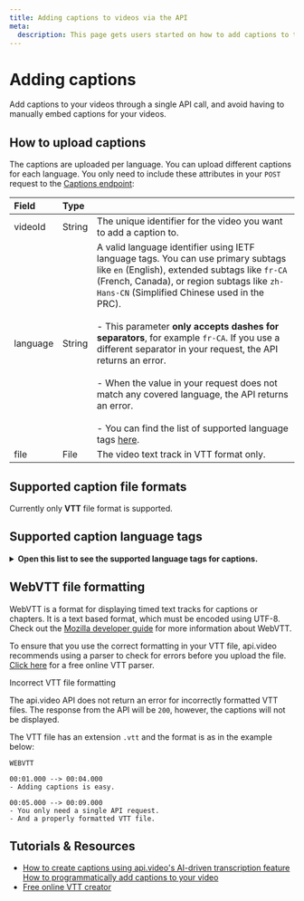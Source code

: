 ```yaml
---
title: Adding captions to videos via the API
meta:
  description: This page gets users started on how to add captions to their videos using the api.video Captions endpoint.
---
```


# Adding captions

Add captions to your videos through a single API call, and avoid having to manually embed captions for your videos.

## How to upload captions

The captions are uploaded per language. You can upload different captions for each language. You only need to include these attributes in your `POST` request to the [Captions endpoint](/reference/api/Captions):

| Field    | Type   |                                                                                            |
| :------- | :----- | :----------------------------------------------------------------------------------------- |
| videoId  | String | The unique identifier for the video you want to add a caption to.                          |
| language | String | A valid language identifier using IETF language tags. You can use primary subtags like `en` (English), extended subtags like `fr-CA` (French, Canada), or region subtags like `zh-Hans-CN` (Simplified Chinese used in the PRC). <br></br>- This parameter **only accepts dashes for separators**, for example `fr-CA`. If you use a different separator in your request, the API returns an error. <br></br>- When the value in your request does not match any covered language, the API returns an error. <br></br>- You can find the list of supported language tags [here](#supported-caption-language-tags). |
| file     | File   | The video text track in VTT format only.                                                   |

## Supported caption file formats

Currently only **VTT** file format is supported.

## Supported caption language tags

<details>
<summary><b>Open this list to see the supported language tags for captions.</b></summary>

| Languages | Tag | Native name |
|:---|:---:|---:|
| Afrikaans | af | Afrikaans |
| Afrikaans (Namibia) | af-NA | Afrikaans (Namibië) |
| Afrikaans (South Africa) | af-ZA | Afrikaans (Suid-Afrika) |
| Akan | ak | Akan |
| Akan (Ghana) | ak-GH | Akan (Gaana) |
| Amharic | am | አማርኛ |
| Amharic (Ethiopia) | am-ET | አማርኛ (ኢትዮጵያ) |
| Arabic | ar | العربية |
| Arabic (world) | ar-001 | العربية (العالم) |
| Arabic (United Arab Emirates) | ar-AE | العربية (الإمارات العربية المتحدة) |
| Arabic (Bahrain) | ar-BH | العربية (البحرين) |
| Arabic (Djibouti) | ar-DJ | العربية (جيبوتي) |
| Arabic (Algeria) | ar-DZ | العربية (الجزائر) |
| Arabic (Egypt) | ar-EG | العربية (مصر) |
| Arabic (Western Sahara) | ar-EH | العربية (الصحراء الغربية) |
| Arabic (Eritrea) | ar-ER | العربية (إريتريا) |
| Arabic (Israel) | ar-IL | العربية (إسرائيل) |
| Arabic (Iraq) | ar-IQ | العربية (العراق) |
| Arabic (Jordan) | ar-JO | العربية (الأردن) |
| Arabic (Comoros) | ar-KM | العربية (جزر القمر) |
| Arabic (Kuwait) | ar-KW | العربية (الكويت) |
| Arabic (Lebanon) | ar-LB | العربية (لبنان) |
| Arabic (Libya) | ar-LY | العربية (ليبيا) |
| Arabic (Morocco) | ar-MA | العربية (المغرب) |
| Arabic (Mauritania) | ar-MR | العربية (موريتانيا) |
| Arabic (Oman) | ar-OM | العربية (عُمان) |
| Arabic (Palestinian Territories) | ar-PS | العربية (الأراضي الفلسطينية) |
| Arabic (Qatar) | ar-QA | العربية (قطر) |
| Arabic (Saudi Arabia) | ar-SA | العربية (المملكة العربية السعودية) |
| Arabic (Sudan) | ar-SD | العربية (السودان) |
| Arabic (Somalia) | ar-SO | العربية (الصومال) |
| Arabic (South Sudan) | ar-SS | العربية (جنوب السودان) |
| Arabic (Syria) | ar-SY | العربية (سوريا) |
| Arabic (Chad) | ar-TD | العربية (تشاد) |
| Arabic (Tunisia) | ar-TN | العربية (تونس) |
| Arabic (Yemen) | ar-YE | العربية (اليمن) |
| Assamese | as | অসমীয়া |
| Assamese (India) | as-IN | অসমীয়া (ভাৰত) |
| Azerbaijani | az | Azərbaycan |
| Azerbaijani (Azerbaijan) | az-AZ | Azərbaycan (Azərbaycan) |
| Azerbaijani (Cyrillic) | az-Cyrl | Азәрбајҹан (Кирил) |
| Azerbaijani (Cyrillic, Azerbaijan) | az-Cyrl-AZ | Азәрбајҹан (Кирил, Азәрбајҹан) |
| Azerbaijani (Latin) | az-Latn | Azərbaycan (latın) |
| Azerbaijani (Latin, Azerbaijan) | az-Latn-AZ | Azərbaycan (latın, Azərbaycan) |
| Belarusian | be | Беларуская |
| Belarusian (Belarus) | be-BY | Беларуская (Беларусь) |
| Bulgarian | bg | Български |
| Bulgarian (Bulgaria) | bg-BG | Български (България) |
| Bambara | bm | Bamanakan |
| Bambara (Mali) | bm-ML | Bamanakan (Mali) |
| Bangla | bn | বাংলা |
| Bangla (Bangladesh) | bn-BD | বাংলা (বাংলাদেশ) |
| Bangla (India) | bn-IN | বাংলা (ভারত) |
| Tibetan | bo | བོད་སྐད་ |
| Tibetan (China) | bo-CN | བོད་སྐད་ (རྒྱ་ནག) |
| Tibetan (India) | bo-IN | བོད་སྐད་ (རྒྱ་གར་) |
| Breton | br | Brezhoneg |
| Breton (France) | br-FR | Brezhoneg (Frañs) |
| Bosnian | bs | Bosanski |
| Bosnian (Bosnia & Herzegovina) | bs-BA | Bosanski (Bosna i Hercegovina) |
| Bosnian (Cyrillic) | bs-Cyrl | Босански (ћирилица) |
| Bosnian (Cyrillic, Bosnia & Herzegovina) | bs-Cyrl-BA | Босански (ћирилица, Босна и Херцеговина) |
| Bosnian (Latin) | bs-Latn | Bosanski (latinica) |
| Bosnian (Latin, Bosnia & Herzegovina) | bs-Latn-BA | Bosanski (latinica, Bosna i Hercegovina) |
| Catalan | ca | Català |
| Catalan (Andorra) | ca-AD | Català (Andorra) |
| Catalan (Spain) | ca-ES | Català (Espanya) |
| Catalan (France) | ca-FR | Català (França) |
| Catalan (Italy) | ca-IT | Català (Itàlia) |
| Chechen | ce | Нохчийн |
| Chechen (Russia) | ce-RU | Нохчийн (Росси) |
| Czech | cs | Čeština |
| Czech (Czechia) | cs-CZ | Čeština (Česko) |
| Chuvash | cv | Чӑваш |
| Chuvash (Russia) | cv-RU | Чӑваш (Раҫҫей) |
| Welsh | cy | Cymraeg |
| Welsh (United Kingdom) | cy-GB | Cymraeg (Y Deyrnas Unedig) |
| Danish | da | Dansk |
| Danish (Denmark) | da-DK | Dansk (Danmark) |
| Danish (Greenland) | da-GL | Dansk (Grønland) |
| German | de | Deutsch |
| German (Austria) | de-AT | Deutsch (Österreich) |
| German (Belgium) | de-BE | Deutsch (Belgien) |
| German (Switzerland) | de-CH | Deutsch (Schweiz) |
| German (Germany) | de-DE | Deutsch (Deutschland) |
| German (Italy) | de-IT | Deutsch (Italien) |
| German (Liechtenstein) | de-LI | Deutsch (Liechtenstein) |
| German (Luxembourg) | de-LU | Deutsch (Luxemburg) |
| Dzongkha | dz | རྫོང་ཁ |
| Dzongkha (Bhutan) | dz-BT | རྫོང་ཁ། (འབྲུག།) |
| Ewe | ee | Eʋegbe |
| Ewe (Ghana) | ee-GH | Eʋegbe (Ghana nutome) |
| Ewe (Togo) | ee-TG | Eʋegbe (Togo nutome) |
| Greek | el | Ελληνικά |
| Greek (Cyprus) | el-CY | Ελληνικά (Κύπρος) |
| Greek (Greece) | el-GR | Ελληνικά (Ελλάδα) |
| English | en | English |
| English (world) | en-001 | English (world) |
| English (Europe) | en-150 | English (Europe) |
| English (United Arab Emirates) | en-AE | English (United Arab Emirates) |
| English (Antigua & Barbuda) | en-AG | English (Antigua & Barbuda) |
| English (Anguilla) | en-AI | English (Anguilla) |
| English (American Samoa) | en-AS | English (American Samoa) |
| English (Austria) | en-AT | English (Austria) |
| English (Australia) | en-AU | English (Australia) |
| English (Barbados) | en-BB | English (Barbados) |
| English (Belgium) | en-BE | English (Belgium) |
| English (Burundi) | en-BI | English (Burundi) |
| English (Bermuda) | en-BM | English (Bermuda) |
| English (Bahamas) | en-BS | English (Bahamas) |
| English (Botswana) | en-BW | English (Botswana) |
| English (Belize) | en-BZ | English (Belize) |
| English (Canada) | en-CA | English (Canada) |
| English (Cocos [Keeling] Islands) | en-CC | English (Cocos [Keeling] Islands) |
| English (Switzerland) | en-CH | English (Switzerland) |
| English (Cook Islands) | en-CK | English (Cook Islands) |
| English (Cameroon) | en-CM | English (Cameroon) |
| English (Christmas Island) | en-CX | English (Christmas Island) |
| English (Cyprus) | en-CY | English (Cyprus) |
| English (Germany) | en-DE | English (Germany) |
| en-DG | en-DG | en-DG |
| English (Denmark) | en-DK | English (Denmark) |
| English (Dominica) | en-DM | English (Dominica) |
| English (Eritrea) | en-ER | English (Eritrea) |
| English (Finland) | en-FI | English (Finland) |
| English (Fiji) | en-FJ | English (Fiji) |
| English (Falkland Islands) | en-FK | English (Falkland Islands) |
| English (Micronesia) | en-FM | English (Micronesia) |
| English (United Kingdom) | en-GB | English (United Kingdom) |
| English (Grenada) | en-GD | English (Grenada) |
| English (Guernsey) | en-GG | English (Guernsey) |
| English (Ghana) | en-GH | English (Ghana) |
| English (Gibraltar) | en-GI | English (Gibraltar) |
| English (Gambia) | en-GM | English (Gambia) |
| English (Guam) | en-GU | English (Guam) |
| English (Guyana) | en-GY | English (Guyana) |
| English (Hong Kong SAR China) | en-HK | English (Hong Kong SAR China) |
| English (Indonesia) | en-ID | English (Indonesia) |
| English (Ireland) | en-IE | English (Ireland) |
| English (Israel) | en-IL | English (Israel) |
| English (Isle of Man) | en-IM | English (Isle of Man) |
| English (India) | en-IN | English (India) |
| English (British Indian Ocean Territory) | en-IO | English (British Indian Ocean Territory) |
| English (Jersey) | en-JE | English (Jersey) |
| English (Jamaica) | en-JM | English (Jamaica) |
| English (Kenya) | en-KE | English (Kenya) |
| English (Kiribati) | en-KI | English (Kiribati) |
| English (St. Kitts & Nevis) | en-KN | English (St. Kitts & Nevis) |
| English (Cayman Islands) | en-KY | English (Cayman Islands) |
| English (St. Lucia) | en-LC | English (St. Lucia) |
| English (Liberia) | en-LR | English (Liberia) |
| English (Lesotho) | en-LS | English (Lesotho) |
| English (Madagascar) | en-MG | English (Madagascar) |
| English (Marshall Islands) | en-MH | English (Marshall Islands) |
| English (Macao SAR China) | en-MO | English (Macao SAR China) |
| English (Northern Mariana Islands) | en-MP | English (Northern Mariana Islands) |
| English (Montserrat) | en-MS | English (Montserrat) |
| English (Malta) | en-MT | English (Malta) |
| English (Mauritius) | en-MU | English (Mauritius) |
| English (Maldives) | en-MV | English (Maldives) |
| English (Malawi) | en-MW | English (Malawi) |
| English (Malaysia) | en-MY | English (Malaysia) |
| English (Namibia) | en-NA | English (Namibia) |
| English (Norfolk Island) | en-NF | English (Norfolk Island) |
| English (Nigeria) | en-NG | English (Nigeria) |
| en-NH | en-NH | en-NH |
| English (Netherlands) | en-NL | English (Netherlands) |
| English (Nauru) | en-NR | English (Nauru) |
| English (Niue) | en-NU | English (Niue) |
| English (New Zealand) | en-NZ | English (New Zealand) |
| English (Papua New Guinea) | en-PG | English (Papua New Guinea) |
| English (Philippines) | en-PH | English (Philippines) |
| English (Pakistan) | en-PK | English (Pakistan) |
| English (Pitcairn Islands) | en-PN | English (Pitcairn Islands) |
| English (Puerto Rico) | en-PR | English (Puerto Rico) |
| English (Palau) | en-PW | English (Palau) |
| en-RH | en-RH | en-RH |
| English (Rwanda) | en-RW | English (Rwanda) |
| English (Solomon Islands) | en-SB | English (Solomon Islands) |
| English (Seychelles) | en-SC | English (Seychelles) |
| English (Sudan) | en-SD | English (Sudan) |
| English (Sweden) | en-SE | English (Sweden) |
| English (Singapore) | en-SG | English (Singapore) |
| English (St. Helena) | en-SH | English (St. Helena) |
| English (Slovenia) | en-SI | English (Slovenia) |
| English (Sierra Leone) | en-SL | English (Sierra Leone) |
| English (South Sudan) | en-SS | English (South Sudan) |
| English (Sint Maarten) | en-SX | English (Sint Maarten) |
| English (Eswatini) | en-SZ | English (Eswatini) |
| English (Turks & Caicos Islands) | en-TC | English (Turks & Caicos Islands) |
| English (Tokelau) | en-TK | English (Tokelau) |
| English (Tonga) | en-TO | English (Tonga) |
| English (Trinidad & Tobago) | en-TT | English (Trinidad & Tobago) |
| English (Tuvalu) | en-TV | English (Tuvalu) |
| English (Tanzania) | en-TZ | English (Tanzania) |
| English (Uganda) | en-UG | English (Uganda) |
| English (U.S. Outlying Islands) | en-UM | English (U.S. Outlying Islands) |
| English (United States) | en-US | English (United States) |
| en-US-POSIX | en-US-POSIX | en-US-POSIX |
| English (St. Vincent & Grenadines) | en-VC | English (St. Vincent & Grenadines) |
| English (British Virgin Islands) | en-VG | English (British Virgin Islands) |
| English (U.S. Virgin Islands) | en-VI | English (U.S. Virgin Islands) |
| English (Vanuatu) | en-VU | English (Vanuatu) |
| English (Samoa) | en-WS | English (Samoa) |
| English (South Africa) | en-ZA | English (South Africa) |
| English (Zambia) | en-ZM | English (Zambia) |
| English (Zimbabwe) | en-ZW | English (Zimbabwe) |
| Esperanto | eo | Esperanto |
| Esperanto (world) | eo-001 | Esperanto (mondo) |
| Spanish | es | Español |
| Spanish (Latin America) | es-419 | Español (Latinoamérica) |
| Spanish (Argentina) | es-AR | Español (Argentina) |
| Spanish (Bolivia) | es-BO | Español (Bolivia) |
| Spanish (Brazil) | es-BR | Español (Brasil) |
| Spanish (Belize) | es-BZ | Español (Belice) |
| Spanish (Chile) | es-CL | Español (Chile) |
| Spanish (Colombia) | es-CO | Español (Colombia) |
| Spanish (Costa Rica) | es-CR | Español (Costa Rica) |
| Spanish (Cuba) | es-CU | Español (Cuba) |
| Spanish (Dominican Republic) | es-DO | Español (República Dominicana) |
| es-EA | es-EA | es-EA |
| Spanish (Ecuador) | es-EC | Español (Ecuador) |
| Spanish (Spain) | es-ES | Español (España) |
| Spanish (Equatorial Guinea) | es-GQ | Español (Guinea Ecuatorial) |
| Spanish (Guatemala) | es-GT | Español (Guatemala) |
| Spanish (Honduras) | es-HN | Español (Honduras) |
| es-IC | es-IC | es-IC |
| Spanish (Mexico) | es-MX | Español (México) |
| Spanish (Nicaragua) | es-NI | Español (Nicaragua) |
| Spanish (Panama) | es-PA | Español (Panamá) |
| Spanish (Peru) | es-PE | Español (Perú) |
| Spanish (Philippines) | es-PH | Español (Filipinas) |
| Spanish (Puerto Rico) | es-PR | Español (Puerto Rico) |
| Spanish (Paraguay) | es-PY | Español (Paraguay) |
| Spanish (El Salvador) | es-SV | Español (El Salvador) |
| Spanish (United States) | es-US | Español (Estados Unidos) |
| Spanish (Uruguay) | es-UY | Español (Uruguay) |
| Spanish (Venezuela) | es-VE | Español (Venezuela) |
| Estonian | et | Eesti |
| Estonian (Estonia) | et-EE | Eesti (Eesti) |
| Basque | eu | Euskara |
| Basque (Spain) | eu-ES | Euskara (Espainia) |
| Persian | fa | فارسی |
| Persian (Afghanistan) | fa-AF | فارسی (افغانستان) |
| Persian (Iran) | fa-IR | فارسی (ایران) |
| Fula | ff | Pulaar |
| Fula (Adlam) | ff-Adlm | 𞤆𞤵𞤤𞤢𞤪 (𞤀𞤁𞤂𞤢𞤃) |
| Fula (Adlam, Burkina Faso) | ff-Adlm-BF | 𞤆𞤵𞤤𞤢𞤪 (𞤀𞤁𞤂𞤢𞤃⹁ 𞤄𞤵𞤪𞤳𞤭𞤲𞤢 𞤊𞤢𞤧𞤮𞥅) |
| Fula (Adlam, Cameroon) | ff-Adlm-CM | 𞤆𞤵𞤤𞤢𞤪 (𞤀𞤁𞤂𞤢𞤃⹁ 𞤑𞤢𞤥𞤢𞤪𞤵𞥅𞤲) |
| Fula (Adlam, Ghana) | ff-Adlm-GH | 𞤆𞤵𞤤𞤢𞤪 (𞤀𞤁𞤂𞤢𞤃⹁ 𞤘𞤢𞤲𞤢) |
| Fula (Adlam, Gambia) | ff-Adlm-GM | 𞤆𞤵𞤤𞤢𞤪 (𞤀𞤁𞤂𞤢𞤃⹁ 𞤘𞤢𞤥𞤦𞤭𞤴𞤢) |
| Fula (Adlam, Guinea) | ff-Adlm-GN | 𞤆𞤵𞤤𞤢𞤪 (𞤀𞤁𞤂𞤢𞤃⹁ 𞤘𞤭𞤲𞤫) |
| Fula (Adlam, Guinea-Bissau) | ff-Adlm-GW | 𞤆𞤵𞤤𞤢𞤪 (𞤀𞤁𞤂𞤢𞤃⹁ 𞤘𞤭𞤲𞤫-𞤄𞤭𞤧𞤢𞤱𞤮𞥅) |
| Fula (Adlam, Liberia) | ff-Adlm-LR | 𞤆𞤵𞤤𞤢𞤪 (𞤀𞤁𞤂𞤢𞤃⹁ 𞤂𞤢𞤦𞤭𞤪𞤭𞤴𞤢𞥄) |
| Fula (Adlam, Mauritania) | ff-Adlm-MR | 𞤆𞤵𞤤𞤢𞤪 (𞤀𞤁𞤂𞤢𞤃⹁ 𞤃𞤮𞤪𞤼𞤢𞤲𞤭𞥅) |
| Fula (Adlam, Niger) | ff-Adlm-NE | 𞤆𞤵𞤤𞤢𞤪 (𞤀𞤁𞤂𞤢𞤃⹁ 𞤐𞤭𞥅𞤶𞤫𞤪) |
| Fula (Adlam, Nigeria) | ff-Adlm-NG | 𞤆𞤵𞤤𞤢𞤪 (𞤀𞤁𞤂𞤢𞤃⹁ 𞤐𞤢𞤶𞤫𞤪𞤭𞤴𞤢𞥄) |
| Fula (Adlam, Sierra Leone) | ff-Adlm-SL | 𞤆𞤵𞤤𞤢𞤪 (𞤀𞤁𞤂𞤢𞤃⹁ 𞤅𞤢𞤪𞤢𞤤𞤮𞤲) |
| Fula (Adlam, Senegal) | ff-Adlm-SN | 𞤆𞤵𞤤𞤢𞤪 (𞤀𞤁𞤂𞤢𞤃⹁ 𞤅𞤫𞤲𞤫𞤺𞤢𞥄𞤤) |
| Fula (Cameroon) | ff-CM | Pulaar (Kameruun) |
| Fula (Guinea) | ff-GN | Pulaar (Gine) |
| Fula (Latin) | ff-Latn | Fula (Latin) |
| Fula (Latin, Burkina Faso) | ff-Latn-BF | Fula (Latin, Burkina Faso) |
| Fula (Latin, Cameroon) | ff-Latn-CM | Fula (Latin, Cameroon) |
| Fula (Latin, Ghana) | ff-Latn-GH | Fula (Latin, Ghana) |
| Fula (Latin, Gambia) | ff-Latn-GM | Fula (Latin, Gambia) |
| Fula (Latin, Guinea) | ff-Latn-GN | Fula (Latin, Guinea) |
| Fula (Latin, Guinea-Bissau) | ff-Latn-GW | Fula (Latin, Guinea-Bissau) |
| Fula (Latin, Liberia) | ff-Latn-LR | Fula (Latin, Liberia) |
| Fula (Latin, Mauritania) | ff-Latn-MR | Fula (Latin, Mauritania) |
| Fula (Latin, Niger) | ff-Latn-NE | Fula (Latin, Niger) |
| Fula (Latin, Nigeria) | ff-Latn-NG | Fula (Latin, Nigeria) |
| Fula (Latin, Sierra Leone) | ff-Latn-SL | Fula (Latin, Sierra Leone) |
| Fula (Latin, Senegal) | ff-Latn-SN | Fula (Latin, Senegal) |
| Fula (Mauritania) | ff-MR | Pulaar (Muritani) |
| Fula (Senegal) | ff-SN | Pulaar (Senegaal) |
| Finnish | fi | Suomi |
| Finnish (Finland) | fi-FI | Suomi (Suomi) |
| Faroese | fo | Føroyskt |
| Faroese (Denmark) | fo-DK | Føroyskt (Danmark) |
| Faroese (Faroe Islands) | fo-FO | Føroyskt (Føroyar) |
| French | fr | Français |
| French (Belgium) | fr-BE | Français (Belgique) |
| French (Burkina Faso) | fr-BF | Français (Burkina Faso) |
| French (Burundi) | fr-BI | Français (Burundi) |
| French (Benin) | fr-BJ | Français (Bénin) |
| French (St. Barthélemy) | fr-BL | Français (Saint-Barthélemy) |
| French (Canada) | fr-CA | Français (Canada) |
| French (Congo - Kinshasa) | fr-CD | Français (Congo-Kinshasa) |
| French (Central African Republic) | fr-CF | Français (République centrafricaine) |
| French (Congo - Brazzaville) | fr-CG | Français (Congo-Brazzaville) |
| French (Switzerland) | fr-CH | Français (Suisse) |
| French (Côte d’Ivoire) | fr-CI | Français (Côte d’Ivoire) |
| French (Cameroon) | fr-CM | Français (Cameroun) |
| French (Djibouti) | fr-DJ | Français (Djibouti) |
| French (Algeria) | fr-DZ | Français (Algérie) |
| French (France) | fr-FR | Français (France) |
| French (Gabon) | fr-GA | Français (Gabon) |
| French (French Guiana) | fr-GF | Français (Guyane française) |
| French (Guinea) | fr-GN | Français (Guinée) |
| French (Guadeloupe) | fr-GP | Français (Guadeloupe) |
| French (Equatorial Guinea) | fr-GQ | Français (Guinée équatoriale) |
| French (Haiti) | fr-HT | Français (Haïti) |
| French (Comoros) | fr-KM | Français (Comores) |
| French (Luxembourg) | fr-LU | Français (Luxembourg) |
| French (Morocco) | fr-MA | Français (Maroc) |
| French (Monaco) | fr-MC | Français (Monaco) |
| French (St. Martin) | fr-MF | Français (Saint-Martin) |
| French (Madagascar) | fr-MG | Français (Madagascar) |
| French (Mali) | fr-ML | Français (Mali) |
| French (Martinique) | fr-MQ | Français (Martinique) |
| French (Mauritania) | fr-MR | Français (Mauritanie) |
| French (Mauritius) | fr-MU | Français (Maurice) |
| French (New Caledonia) | fr-NC | Français (Nouvelle-Calédonie) |
| French (Niger) | fr-NE | Français (Niger) |
| French (French Polynesia) | fr-PF | Français (Polynésie française) |
| French (St. Pierre & Miquelon) | fr-PM | Français (Saint-Pierre-et-Miquelon) |
| French (Réunion) | fr-RE | Français (La Réunion) |
| French (Rwanda) | fr-RW | Français (Rwanda) |
| French (Seychelles) | fr-SC | Français (Seychelles) |
| French (Senegal) | fr-SN | Français (Sénégal) |
| French (Syria) | fr-SY | Français (Syrie) |
| French (Chad) | fr-TD | Français (Tchad) |
| French (Togo) | fr-TG | Français (Togo) |
| French (Tunisia) | fr-TN | Français (Tunisie) |
| French (Vanuatu) | fr-VU | Français (Vanuatu) |
| French (Wallis & Futuna) | fr-WF | Français (Wallis-et-Futuna) |
| French (Mayotte) | fr-YT | Français (Mayotte) |
| Western Frisian | fy | Frysk |
| Western Frisian (Netherlands) | fy-NL | Frysk (Nederlân) |
| Irish | ga | Gaeilge |
| Irish (United Kingdom) | ga-GB | Gaeilge (an Ríocht Aontaithe) |
| Irish (Ireland) | ga-IE | Gaeilge (Éire) |
| Scottish Gaelic | gd | Gàidhlig |
| Scottish Gaelic (United Kingdom) | gd-GB | Gàidhlig (An Rìoghachd Aonaichte) |
| Galician | gl | Galego |
| Galician (Spain) | gl-ES | Galego (España) |
| Gujarati | gu | ગુજરાતી |
| Gujarati (India) | gu-IN | ગુજરાતી (ભારત) |
| Manx | gv | Gaelg |
| Manx (Isle of Man) | gv-IM | Gaelg (Ellan Vannin) |
| Hausa | ha | Hausa |
| Hausa (Ghana) | ha-GH | Hausa (Gana) |
| Hausa (Niger) | ha-NE | Hausa (Nijar) |
| Hausa (Nigeria) | ha-NG | Hausa (Nijeriya) |
| Hebrew | he | עברית |
| Hebrew (Israel) | he-IL | עברית (ישראל) |
| Hindi | hi | हिन्दी |
| Hindi (India) | hi-IN | हिन्दी (भारत) |
| Hindi (Latin) | hi-Latn | हिन्दी (लैटिन) |
| Hindi (Latin, India) | hi-Latn-IN | हिन्दी (लैटिन, भारत) |
| Croatian | hr | Hrvatski |
| Croatian (Bosnia & Herzegovina) | hr-BA | Hrvatski (Bosna i Hercegovina) |
| Croatian (Croatia) | hr-HR | Hrvatski (Hrvatska) |
| Hungarian | hu | Magyar |
| Hungarian (Hungary) | hu-HU | Magyar (Magyarország) |
| Armenian | hy | Հայերեն |
| Armenian (Armenia) | hy-AM | Հայերեն (Հայաստան) |
| Interlingua | ia | Interlingua |
| Interlingua (world) | ia-001 | Interlingua (Mundo) |
| Indonesian | id | Indonesia |
| Indonesian (Indonesia) | id-ID | Indonesia (Indonesia) |
| Interlingue | ie | Interlingue |
| Interlingue (Estonia) | ie-EE | Interlingue (Estonia) |
| Igbo | ig | Igbo |
| Igbo (Nigeria) | ig-NG | Igbo (Naịjịrịa) |
| Sichuan Yi | ii | ꆈꌠꉙ |
| Sichuan Yi (China) | ii-CN | ꆈꌠꉙ (ꍏꇩ) |
| in | in | in |
| in-ID | in-ID | in-ID |
| Icelandic | is | Íslenska |
| Icelandic (Iceland) | is-IS | Íslenska (Ísland) |
| Italian | it | Italiano |
| Italian (Switzerland) | it-CH | Italiano (Svizzera) |
| Italian (Italy) | it-IT | Italiano (Italia) |
| Italian (San Marino) | it-SM | Italiano (San Marino) |
| Italian (Vatican City) | it-VA | Italiano (Città del Vaticano) |
| iw | iw | iw |
| iw-IL | iw-IL | iw-IL |
| Japanese | ja | 日本語 |
| Japanese (Japan) | ja-JP | 日本語 (日本) |
| ja-JP-TRADITIONAL | ja-JP-TRADITIONAL | ja-JP-TRADITIONAL |
| Javanese | jv | Jawa |
| Javanese (Indonesia) | jv-ID | Jawa (Indonésia) |
| Georgian | ka | ქართული |
| Georgian (Georgia) | ka-GE | ქართული (საქართველო) |
| Kikuyu | ki | Gikuyu |
| Kikuyu (Kenya) | ki-KE | Gikuyu (Kenya) |
| Kazakh | kk | Қазақ тілі |
| Kazakh (Kazakhstan) | kk-KZ | Қазақ тілі (Қазақстан) |
| Kalaallisut | kl | Kalaallisut |
| Kalaallisut (Greenland) | kl-GL | Kalaallisut (Kalaallit Nunaat) |
| Khmer | km | ខ្មែរ |
| Khmer (Cambodia) | km-KH | ខ្មែរ (កម្ពុជា) |
| Kannada | kn | ಕನ್ನಡ |
| Kannada (India) | kn-IN | ಕನ್ನಡ (ಭಾರತ) |
| Korean | ko | 한국어 |
| Korean (China) | ko-CN | 한국어(중국) |
| Korean (North Korea) | ko-KP | 한국어(조선민주주의인민공화국) |
| Korean (South Korea) | ko-KR | 한국어(대한민국) |
| Kashmiri | ks | کٲشُر |
| Kashmiri (Arabic) | ks-Arab | کٲشُر (عربی) |
| Kashmiri (Arabic, India) | ks-Arab-IN | کٲشُر (عربی, ہِندوستان) |
| Kashmiri (Devanagari) | ks-Deva | कॉशुर (देवनागरी) |
| Kashmiri (Devanagari, India) | ks-Deva-IN | कॉशुर (देवनागरी, हिंदोस्तान) |
| Kashmiri (India) | ks-IN | کٲشُر (ہِندوستان) |
| Kurdish | ku | Kurdî [kurmancî] |
| Kurdish (Türkiye) | ku-TR | Kurdî [kurmancî] (Tirkiye) |
| Cornish | kw | Kernewek |
| Cornish (United Kingdom) | kw-GB | Kernewek (Rywvaneth Unys) |
| Kyrgyz | ky | Кыргызча |
| Kyrgyz (Kyrgyzstan) | ky-KG | Кыргызча (Кыргызстан) |
| Luxembourgish | lb | Lëtzebuergesch |
| Luxembourgish (Luxembourg) | lb-LU | Lëtzebuergesch (Lëtzebuerg) |
| Ganda | lg | Luganda |
| Ganda (Uganda) | lg-UG | Luganda (Yuganda) |
| Lingala | ln | Lingála |
| Lingala (Angola) | ln-AO | Lingála (Angóla) |
| Lingala (Congo - Kinshasa) | ln-CD | Lingála (Republíki ya Kongó Demokratíki) |
| Lingala (Central African Republic) | ln-CF | Lingála (Repibiki ya Afríka ya Káti) |
| Lingala (Congo - Brazzaville) | ln-CG | Lingála (Kongo) |
| Lao | lo | ລາວ |
| Lao (Laos) | lo-LA | ລາວ (ລາວ) |
| Lithuanian | lt | Lietuvių |
| Lithuanian (Lithuania) | lt-LT | Lietuvių (Lietuva) |
| Luba-Katanga | lu | Tshiluba |
| Luba-Katanga (Congo - Kinshasa) | lu-CD | Tshiluba (Ditunga wa Kongu) |
| Latvian | lv | Latviešu |
| Latvian (Latvia) | lv-LV | Latviešu (Latvija) |
| Malagasy | mg | Malagasy |
| Malagasy (Madagascar) | mg-MG | Malagasy (Madagasikara) |
| Māori | mi | Māori |
| Māori (New Zealand) | mi-NZ | Māori (Aotearoa) |
| Macedonian | mk | Македонски |
| Macedonian (North Macedonia) | mk-MK | Македонски (Северна Македонија) |
| Malayalam | ml | മലയാളം |
| Malayalam (India) | ml-IN | മലയാളം (ഇന്ത്യ) |
| Mongolian | mn | Монгол |
| Mongolian (Mongolia) | mn-MN | Монгол (Монгол) |
| mo | mo | mo |
| Marathi | mr | मराठी |
| Marathi (India) | mr-IN | मराठी (भारत) |
| Malay | ms | Melayu |
| Malay (Brunei) | ms-BN | Melayu (Brunei) |
| Malay (Indonesia) | ms-ID | Melayu (Indonesia) |
| Malay (Malaysia) | ms-MY | Melayu (Malaysia) |
| Malay (Singapore) | ms-SG | Melayu (Singapura) |
| Maltese | mt | Malti |
| Maltese (Malta) | mt-MT | Malti (Malta) |
| Burmese | my | မြန်မာ |
| Burmese (Myanmar [Burma]) | my-MM | မြန်မာ (မြန်မာ) |
| Norwegian Bokmål | nb | Norwegian Bokmål |
| Norwegian Bokmål (Norway) | nb-NO | Norwegian Bokmål (Norway) |
| Norwegian Bokmål (Svalbard & Jan Mayen) | nb-SJ | Norwegian Bokmål (Svalbard & Jan Mayen) |
| North Ndebele | nd | IsiNdebele |
| North Ndebele (Zimbabwe) | nd-ZW | IsiNdebele (Zimbabwe) |
| Nepali | ne | नेपाली |
| Nepali (India) | ne-IN | नेपाली (भारत) |
| Nepali (Nepal) | ne-NP | नेपाली (नेपाल) |
| Dutch | nl | Nederlands |
| Dutch (Aruba) | nl-AW | Nederlands (Aruba) |
| Dutch (Belgium) | nl-BE | Nederlands (België) |
| Dutch (Caribbean Netherlands) | nl-BQ | Nederlands (Caribisch Nederland) |
| Dutch (Curaçao) | nl-CW | Nederlands (Curaçao) |
| Dutch (Netherlands) | nl-NL | Nederlands (Nederland) |
| Dutch (Suriname) | nl-SR | Nederlands (Suriname) |
| Dutch (Sint Maarten) | nl-SX | Nederlands (Sint-Maarten) |
| Norwegian Nynorsk | nn | Norwegian Nynorsk |
| Norwegian Nynorsk (Norway) | nn-NO | Norwegian Nynorsk (Norway) |
| Norwegian | no | Norsk |
| Norwegian (Norway) | no-NO | Norsk (Norge) |
| no-NO-NY | no-NO-NY | no-NO-NY |
| Occitan | oc | Occitan |
| Occitan (Spain) | oc-ES | Occitan (Espanha) |
| Occitan (France) | oc-FR | Occitan (França) |
| Oromo | om | Oromoo |
| Oromo (Ethiopia) | om-ET | Oromoo (Itoophiyaa) |
| Oromo (Kenya) | om-KE | Oromoo (Keeniyaa) |
| Odia | or | ଓଡ଼ିଆ |
| Odia (India) | or-IN | ଓଡ଼ିଆ (ଭାରତ) |
| Ossetic | os | Ирон |
| Ossetic (Georgia) | os-GE | Ирон (Гуырдзыстон) |
| Ossetic (Russia) | os-RU | Ирон (Уӕрӕсе) |
| Punjabi | pa | ਪੰਜਾਬੀ |
| Punjabi (Arabic) | pa-Arab | پنجابی (عربی) |
| Punjabi (Arabic, Pakistan) | pa-Arab-PK | پنجابی (عربی, پاکستان) |
| Punjabi (Gurmukhi) | pa-Guru | ਪੰਜਾਬੀ (ਗੁਰਮੁਖੀ) |
| Punjabi (Gurmukhi, India) | pa-Guru-IN | ਪੰਜਾਬੀ (ਗੁਰਮੁਖੀ, ਭਾਰਤ) |
| Punjabi (India) | pa-IN | ਪੰਜਾਬੀ (ਭਾਰਤ) |
| Punjabi (Pakistan) | pa-PK | پنجابی (پاکستان) |
| Polish | pl | Polski |
| Polish (Poland) | pl-PL | Polski (Polska) |
| Pashto | ps | پښتو |
| Pashto (Afghanistan) | ps-AF | پښتو (افغانستان) |
| Pashto (Pakistan) | ps-PK | پښتو (پاکستان) |
| Portuguese | pt | Português |
| Portuguese (Angola) | pt-AO | Português (Angola) |
| Portuguese (Brazil) | pt-BR | Português (Brasil) |
| Portuguese (Switzerland) | pt-CH | Português (Suíça) |
| Portuguese (Cape Verde) | pt-CV | Português (Cabo Verde) |
| Portuguese (Equatorial Guinea) | pt-GQ | Português (Guiné Equatorial) |
| Portuguese (Guinea-Bissau) | pt-GW | Português (Guiné-Bissau) |
| Portuguese (Luxembourg) | pt-LU | Português (Luxemburgo) |
| Portuguese (Macao SAR China) | pt-MO | Português (Macau, RAE da China) |
| Portuguese (Mozambique) | pt-MZ | Português (Moçambique) |
| Portuguese (Portugal) | pt-PT | Português (Portugal) |
| Portuguese (São Tomé & Príncipe) | pt-ST | Português (São Tomé e Príncipe) |
| Portuguese (Timor-Leste) | pt-TL | Português (Timor-Leste) |
| Quechua | qu | Runasimi |
| Quechua (Bolivia) | qu-BO | Runasimi (Bolivia) |
| Quechua (Ecuador) | qu-EC | Runasimi (Ecuador) |
| Quechua (Peru) | qu-PE | Runasimi (Perú) |
| Romansh | rm | Rumantsch |
| Romansh (Switzerland) | rm-CH | Rumantsch (Svizra) |
| Rundi | rn | Ikirundi |
| Rundi (Burundi) | rn-BI | Ikirundi (Uburundi) |
| Romanian | ro | Română |
| Romanian (Moldova) | ro-MD | Română (Republica Moldova) |
| Romanian (Romania) | ro-RO | Română (România) |
| Russian | ru | Русский |
| Russian (Belarus) | ru-BY | Русский (Беларусь) |
| Russian (Kyrgyzstan) | ru-KG | Русский (Киргизия) |
| Russian (Kazakhstan) | ru-KZ | Русский (Казахстан) |
| Russian (Moldova) | ru-MD | Русский (Молдова) |
| Russian (Russia) | ru-RU | Русский (Россия) |
| Russian (Ukraine) | ru-UA | Русский (Украина) |
| Kinyarwanda | rw | Kinyarwanda |
| Kinyarwanda (Rwanda) | rw-RW | Kinyarwanda (U Rwanda) |
| Sanskrit | sa | संस्कृत भाषा |
| Sanskrit (India) | sa-IN | संस्कृत भाषा (भारतः) |
| Sardinian | sc | Sardu |
| Sardinian (Italy) | sc-IT | Sardu (Itàlia) |
| Sindhi | sd | سنڌي |
| Sindhi (Arabic) | sd-Arab | سنڌي (عربي) |
| Sindhi (Arabic, Pakistan) | sd-Arab-PK | سنڌي (عربي, پاڪستان) |
| Sindhi (Devanagari) | sd-Deva | सिन्धी (देवनागिरी) |
| Sindhi (Devanagari, India) | sd-Deva-IN | सिन्धी (देवनागिरी, भारत) |
| Sindhi (India) | sd-IN | सिन्धी (भारत) |
| Sindhi (Pakistan) | sd-PK | سنڌي (پاڪستان) |
| Northern Sami | se | Davvisámegiella |
| Northern Sami (Finland) | se-FI | Davvisámegiella (Suopma) |
| Northern Sami (Norway) | se-NO | Davvisámegiella (Norga) |
| Northern Sami (Sweden) | se-SE | Davvisámegiella (Ruoŧŧa) |
| Sango | sg | Sängö |
| Sango (Central African Republic) | sg-CF | Sängö (Ködörösêse tî Bêafrîka) |
| Serbo-Croatian | sh | Srpskohrvatski |
| Serbo-Croatian (Bosnia & Herzegovina) | sh-BA | Srpskohrvatski (Bosna i Hercegovina) |
| sh-CS | sh-CS | sh-CS |
| sh-YU | sh-YU | sh-YU |
| Sinhala | si | සිංහල |
| Sinhala (Sri Lanka) | si-LK | සිංහල (ශ්‍රී ලංකාව) |
| Slovak | sk | Slovenčina |
| Slovak (Slovakia) | sk-SK | Slovenčina (Slovensko) |
| Slovenian | sl | Slovenščina |
| Slovenian (Slovenia) | sl-SI | Slovenščina (Slovenija) |
| Shona | sn | ChiShona |
| Shona (Zimbabwe) | sn-ZW | ChiShona (Zimbabwe) |
| Somali | so | Soomaali |
| Somali (Djibouti) | so-DJ | Soomaali (Jabuuti) |
| Somali (Ethiopia) | so-ET | Soomaali (Itoobiya) |
| Somali (Kenya) | so-KE | Soomaali (Kenya) |
| Somali (Somalia) | so-SO | Soomaali (Soomaaliya) |
| Albanian | sq | Shqip |
| Albanian (Albania) | sq-AL | Shqip (Shqipëri) |
| Albanian (North Macedonia) | sq-MK | Shqip (Maqedonia e Veriut) |
| sq-XK | sq-XK | sq-XK |
| Serbian | sr | Српски |
| Serbian (Bosnia & Herzegovina) | sr-BA | Српски (Босна и Херцеговина) |
| sr-CS | sr-CS | sr-CS |
| Serbian (Cyrillic) | sr-Cyrl | Српски (ћирилица) |
| Serbian (Cyrillic, Bosnia & Herzegovina) | sr-Cyrl-BA | Српски (ћирилица, Босна и Херцеговина) |
| sr-Cyrl-CS | sr-Cyrl-CS | sr-Cyrl-CS |
| Serbian (Cyrillic, Montenegro) | sr-Cyrl-ME | Српски (ћирилица, Црна Гора) |
| Serbian (Cyrillic, Serbia) | sr-Cyrl-RS | Српски (ћирилица, Србија) |
| sr-Cyrl-XK | sr-Cyrl-XK | sr-Cyrl-XK |
| sr-Cyrl-YU | sr-Cyrl-YU | sr-Cyrl-YU |
| Serbian (Latin) | sr-Latn | Srpski (latinica) |
| Serbian (Latin, Bosnia & Herzegovina) | sr-Latn-BA | Srpski (latinica, Bosna i Hercegovina) |
| sr-Latn-CS | sr-Latn-CS | sr-Latn-CS |
| Serbian (Latin, Montenegro) | sr-Latn-ME | Srpski (latinica, Crna Gora) |
| Serbian (Latin, Serbia) | sr-Latn-RS | Srpski (latinica, Srbija) |
| sr-Latn-XK | sr-Latn-XK | sr-Latn-XK |
| sr-Latn-YU | sr-Latn-YU | sr-Latn-YU |
| Serbian (Montenegro) | sr-ME | Srpski (Crna Gora) |
| Serbian (Serbia) | sr-RS | Српски (Србија) |
| sr-XK | sr-XK | sr-XK |
| sr-YU | sr-YU | sr-YU |
| Sundanese | su | Basa Sunda |
| Sundanese (Indonesia) | su-ID | Basa Sunda (Indonesia) |
| Sundanese (Latin) | su-Latn | Basa Sunda (Latin) |
| Sundanese (Latin, Indonesia) | su-Latn-ID | Basa Sunda (Latin, Indonesia) |
| Swedish | sv | Svenska |
| Swedish (Åland Islands) | sv-AX | Svenska (Åland) |
| Swedish (Finland) | sv-FI | Svenska (Finland) |
| Swedish (Sweden) | sv-SE | Svenska (Sverige) |
| Swahili | sw | Kiswahili |
| Swahili (Congo - Kinshasa) | sw-CD | Kiswahili (Jamhuri ya Kidemokrasia ya Kongo) |
| Swahili (Kenya) | sw-KE | Kiswahili (Kenya) |
| Swahili (Tanzania) | sw-TZ | Kiswahili (Tanzania) |
| Swahili (Uganda) | sw-UG | Kiswahili (Uganda) |
| Tamil | ta | தமிழ் |
| Tamil (India) | ta-IN | தமிழ் (இந்தியா) |
| Tamil (Sri Lanka) | ta-LK | தமிழ் (இலங்கை) |
| Tamil (Malaysia) | ta-MY | தமிழ் (மலேசியா) |
| Tamil (Singapore) | ta-SG | தமிழ் (சிங்கப்பூர்) |
| Telugu | te | తెలుగు |
| Telugu (India) | te-IN | తెలుగు (భారతదేశం) |
| Tajik | tg | Тоҷикӣ |
| Tajik (Tajikistan) | tg-TJ | Тоҷикӣ (Тоҷикистон) |
| Thai | th | ไทย |
| Thai (Thailand) | th-TH | ไทย (ไทย) |
| th-TH-TRADITIONAL | th-TH-TRADITIONAL | th-TH-TRADITIONAL |
| Tigrinya | ti | ትግርኛ |
| Tigrinya (Eritrea) | ti-ER | ትግርኛ (ኤርትራ) |
| Tigrinya (Ethiopia) | ti-ET | ትግርኛ (ኢትዮጵያ) |
| Turkmen | tk | Türkmen dili |
| Turkmen (Turkmenistan) | tk-TM | Türkmen dili (Türkmenistan) |
| Tagalog | tl | Tagalog |
| Tagalog (Philippines) | tl-PH | Tagalog (Philippines) |
| Tongan | to | Lea fakatonga |
| Tongan (Tonga) | to-TO | Lea fakatonga (Tonga) |
| Turkish | tr | Türkçe |
| Turkish (Cyprus) | tr-CY | Türkçe (Kıbrıs) |
| Turkish (Türkiye) | tr-TR | Türkçe (Türkiye) |
| Tatar | tt | Татар |
| Tatar (Russia) | tt-RU | Татар (Россия) |
| Uyghur | ug | ئۇيغۇرچە |
| Uyghur (China) | ug-CN | ئۇيغۇرچە (جۇڭگو) |
| Ukrainian | uk | Українська |
| Ukrainian (Ukraine) | uk-UA | Українська (Україна) |
| Urdu | ur | اردو |
| Urdu (India) | ur-IN | اردو (بھارت) |
| Urdu (Pakistan) | ur-PK | اردو (پاکستان) |
| Uzbek | uz | O‘zbek |
| Uzbek (Afghanistan) | uz-AF | اوزبیک (افغانستان) |
| Uzbek (Arabic) | uz-Arab | اوزبیک (عربی) |
| Uzbek (Arabic, Afghanistan) | uz-Arab-AF | اوزبیک (عربی, افغانستان) |
| Uzbek (Cyrillic) | uz-Cyrl | Ўзбекча (Кирил) |
| Uzbek (Cyrillic, Uzbekistan) | uz-Cyrl-UZ | Ўзбекча (Кирил, Ўзбекистон) |
| Uzbek (Latin) | uz-Latn | O‘zbek (lotin) |
| Uzbek (Latin, Uzbekistan) | uz-Latn-UZ | O‘zbek (lotin, Oʻzbekiston) |
| Uzbek (Uzbekistan) | uz-UZ | O‘zbek (Oʻzbekiston) |
| Vietnamese | vi | Tiếng Việt |
| Vietnamese (Vietnam) | vi-VN | Tiếng Việt (Việt Nam) |
| Wolof | wo | Wolof |
| Wolof (Senegal) | wo-SN | Wolof (Senegaal) |
| Xhosa | xh | IsiXhosa |
| Xhosa (South Africa) | xh-ZA | IsiXhosa (EMzantsi Afrika) |
| Yiddish | yi | ייִדיש |
| Yiddish (Ukraine) | yi-UA | ייִדיש (אוקראַינע) |
| Yoruba | yo | Èdè Yorùbá |
| Yoruba (Benin) | yo-BJ | Èdè Yorùbá (Bɛ̀nɛ̀) |
| Yoruba (Nigeria) | yo-NG | Èdè Yorùbá (Nàìjíríà) |
| Zhuang | za | Vahcuengh |
| Zhuang (China) | za-CN | Vahcuengh (Cunghgoz) |
| Chinese | zh | 中文 |
| Chinese (China) | zh-CN | 中文（中国） |
| Chinese (Hong Kong SAR China) | zh-HK | 中文（中國香港特別行政區） |
| Chinese (Simplified) | zh-Hans | 中文（简体） |
| Chinese (Simplified, China) | zh-Hans-CN | 中文（简体，中国） |
| Chinese (Simplified, Hong Kong SAR China) | zh-Hans-HK | 中文（简体，中国香港特别行政区） |
| Chinese (Simplified, Macao SAR China) | zh-Hans-MO | 中文（简体，中国澳门特别行政区） |
| Chinese (Simplified, Singapore) | zh-Hans-SG | 中文（简体，新加坡） |
| Chinese (Traditional) | zh-Hant | 中文（繁體） |
| Chinese (Traditional, Hong Kong SAR China) | zh-Hant-HK | 中文（繁體字，中國香港特別行政區） |
| Chinese (Traditional, Macao SAR China) | zh-Hant-MO | 中文（繁體，中國澳門特別行政區） |
| Chinese (Traditional, Taiwan) | zh-Hant-TW | 中文（繁體，台灣） |
| Chinese (Macao SAR China) | zh-MO | 中文（中國澳門特別行政區） |
| Chinese (Singapore) | zh-SG | 中文（新加坡） |
| Chinese (Taiwan) | zh-TW | 中文（台灣） |
| Zulu | zu | IsiZulu |
| Zulu (South Africa) | zu-ZA | IsiZulu (iNingizimu Afrika) |

</details>


## WebVTT file formatting

WebVTT is a format for displaying timed text tracks for captions or chapters. It is a text based format, which must be encoded using UTF-8. Check out the [Mozilla developer guide](https://developer.mozilla.org/en-US/docs/Web/API/WebVTT_API) for more information about WebVTT.

To ensure that you use the correct formatting in your VTT file, api.video recommends using a parser to check for errors before you upload the file. [Click here](https://w3c.github.io/webvtt.js/parser.html) for a free online VTT parser.

<Callout pad="2" type="info">
Incorrect VTT file formatting

The api.video API does not return an error for incorrectly formatted VTT files. The response from the API will be `200`, however, the captions will not be displayed.
</Callout>

The VTT file has an extension `.vtt` and the format is as in the example below:

```text
WEBVTT

00:01.000 --> 00:04.000
- Adding captions is easy.

00:05.000 --> 00:09.000
- You only need a single API request.
- And a properly formatted VTT file.
```

## Tutorials & Resources

- [How to create captions using api.video's AI-driven transcription feature](/vod/generate-transcripts)
[How to programmatically add captions to your video](https://api.video/blog/tutorials/how-to-add-captions-to-your-videos/)
- [Free online VTT creator](https://www.vtt-creator.com/)